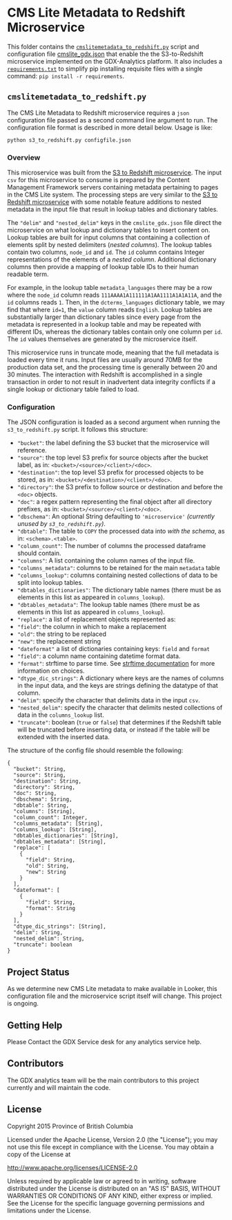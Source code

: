 # CMS Lite Metadata to Redshift Microservice

This folder contains the [`cmslitemetadata_to_redshift.py`](./cmslitemetadata_to_redshift.py) script and configuration file [cmslite_gdx.json](./cmslite_gdx.json) that enable the the S3-to-Redshift microservice implemented on the GDX-Analytics platform. It also includes a [`requirements.txt`](./requirements.txt) to simplify pip installing requisite files with a single command: `pip install -r requirements`.

## `cmslitemetadata_to_redshift.py`

The CMS Lite Metadata to Redshift microservice requires a `json` configuration file passed as a second command line argument to run. The configuration file format is described in more detail below. Usage is like:

```
python s3_to_redshift.py configfile.json
```

### Overview

This microservice was built from the [S3 to Redshift microservice](/microservices/s3_to_redshift/). The input `csv` for this microservice to consume is prepared by the Content Management Framework servers containing metadata pertaining to pages in the CMS Lite system. The processing steps are very similar to the [S3 to Redshift microservice](/microservices/s3_to_redshift/) with some notable feature additions to nested metadata in the input file that result in lookup tables and dictionary tables.

The `"delim"` and `"nested_delim"` keys in the `cmslite_gdx.json` file direct the microservice on what lookup and dictionary tables to insert content on. Lookup tables are built for input columns that containing a collection of elements split by nested delimiters (_nested columns_). The lookup tables contain two columns, `node_id` and `id`. The `id` column contains Integer representations of the elements of a _nested column_. Additional dictionary columns then provide a mapping of lookup table IDs to their human readable term.

For example, in the lookup table `metadata_languages` there may be a row where the `node_id` column reads `111AAAA1A111111A1AA1111A1A1A11A`, and the `id` columns reads `1`. Then, in the `dcterms_languages` dictionary table, we may find that where `id=1`, the `value` column reads `English`. Lookup tables are substantially larger than dictionary tables since every page from the metadata is represented in a lookup table and may be repeated with different IDs, whereas the dictionary tables contain only one column per `id`. The `id` values themselves are generated by the microservice itself.

This microservice runs in truncate mode, meaning that the full metadata is loaded every time it runs. Input files are usually around 70MB for the production data set, and the processing time is generally between 20 and 30 minutes. The interaction with Redshift is accomplished in a single transaction in order to not result in inadvertent data integrity conflicts if a single lookup or dictionary table failed to load.

### Configuration

The JSON configuration is loaded as a second argument when running the `s3_to_redshift.py` script. It follows this structure:

- `"bucket"`: the label defining the S3 bucket that the microservice will reference.
- `"source"`: the top level S3 prefix for source objects after the bucket label, as in: `<bucket>/<source>/<client>/<doc>`.
- `"destination"`: the top level S3 prefix for processed objects to be stored, as in: `<bucket>/<destination>/<client>/<doc>`.
- `"directory"`: the S3 prefix to follow source or destination and before the `<doc>` objects.
- `"doc"`: a regex pattern representing the final object after all directory prefixes, as in: `<bucket>/<source>/<client>/<doc>`.
- `"dbschema"`: An optional String defaulting to `'microservice'` _(currently unused by `s3_to_redshift.py`)_.
- `"dbtable"`: The table to `COPY` the processed data into _with the schema_, as in: `<schema>.<table>`.
- `"column_count"`: The number of columns the processed dataframe should contain.
- `"columns"`: A list containing the column names of the input file.
- `"columns_metadata"`: columns to be retained for the main `metadata` table
- `"columns_lookup"`: columns containing nested collections of data to be split into lookup tables.
- `"dbtables_dictionaries"`: The dictionary table names (there must be as elements in this list as appeared in `columns_lookup`).
- `"dbtables_metadata"`: The lookup table names (there must be as elements in this list as appeared in `columns_lookup`).
- `"replace"`: a list of replacement objects represented as:
 - `"field"`: the column in which to make a replacement
 - `"old"`: the string to be replaced
 - `"new"`: the replacement string
- `"dateformat"` a list of dictionaries containing keys: `field` and `format`
 - `"field"`: a column name containing datetime format data.
 - `"format"`: strftime to parse time. See [strftime documentation](https://docs.python.org/3/library/datetime.html#strftime-and-strptime-behavior) for more information on choices.
- `"dtype_dic_strings"`: A dictionary where keys are the names of columns in the input data, and the keys are strings defining the datatype of that column.
- `"delim"`: specify the character that delimits data in the input `csv`.
- `"nested_delim"`: specify the character that delimits nested collections of data in the `columns_lookup` list.
- `"truncate"`: boolean (`true` or `false`) that determines if the Redshift table will be truncated before inserting data, or instead if the table will be extended with the inserted data.

The structure of the config file should resemble the following:

```
{
  "bucket": String,
  "source": String,
  "destination": String,
  "directory": String,
  "doc": String,
  "dbschema": String,
  "dbtable": String,
  "columns": [String],
  "column_count": Integer,
  "columns_metadata": [String],
  "columns_lookup": [String],
  "dbtables_dictionaries": [String],
  "dbtables_metadata": [String],
  "replace": [
    {
      "field": String,
      "old": String,
      "new": String
    }
  ],
  "dateformat": [
    {
      "field": String,
      "format": String
    }
  ],
  "dtype_dic_strings": [String],
  "delim": String,
  "nested_delim": String,
  "truncate": boolean
}
```

## Project Status

As we determine new CMS Lite metadata to make available in Looker, this configuration file and the microservice script itself will change. This project is ongoing.

## Getting Help

Please Contact the GDX Service desk for any analytics service help.

## Contributors

The GDX analytics team will be the main contributors to this project currently and will maintain the code.

## License

Copyright 2015 Province of British Columbia

Licensed under the Apache License, Version 2.0 (the "License");
you may not use this file except in compliance with the License.
You may obtain a copy of the License at

   http://www.apache.org/licenses/LICENSE-2.0

Unless required by applicable law or agreed to in writing, software
distributed under the License is distributed on an "AS IS" BASIS,
WITHOUT WARRANTIES OR CONDITIONS OF ANY KIND, either express or implied.
See the License for the specific language governing permissions and limitations under the License.
